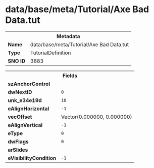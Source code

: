 <h1>data/base/meta/Tutorial/Axe Bad Data.tut</h1><table><tr><th colspan="100%">Metadata</th></tr><tr><td><b>Name</b></td><td>data/base/meta/Tutorial/Axe Bad Data.tut</td></tr><tr><td><b>Type</b></td><td>TutorialDefinition</td></tr><tr><td><b>SNO ID</b></td><td>3883</td></tr></table>

<table><tr><th colspan="100%">Fields</th></tr><tr><td><b>szAnchorControl</b></td><td><code></code></td></tr><tr><td><b>dwNextID</b></td><td><code>0</code></td></tr><tr><td><b>unk_e34e19d</b></td><td><code>10</code></td></tr><tr><td><b>eAlignHorizontal</b></td><td><code>-1</code></td></tr><tr><td><b>vecOffset</b></td><td>Vector(0.000000, 0.000000)</td></tr><tr><td><b>eAlignVertical</b></td><td><code>-1</code></td></tr><tr><td><b>eType</b></td><td><code>0</code></td></tr><tr><td><b>dwFlags</b></td><td><code>0</code></td></tr><tr><td><b>arSlides</b></td><td></td></tr><tr><td><b>eVisibilityCondition</b></td><td><code>-1</code></td></tr></table>

